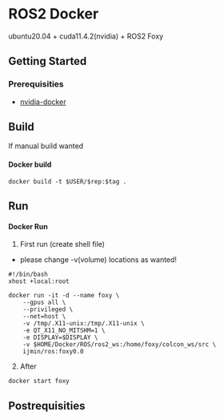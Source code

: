 #  ROS2 Docker
ubuntu20.04 + cuda11.4.2(nvidia) + ROS2 Foxy

## Getting Started

### Prerequisities

* [nvidia-docker](https://github.com/NVIDIA/nvidia-docker)

## Build 

If manual build wanted
#### Docker build 

```shell
docker build -t $USER/$rep:$tag .
```

## Run

#### Docker Run

1. First run (create shell file)
 - please change -v(volume) locations as wanted!
 
```shell
#!/bin/bash
xhost +local:root

docker run -it -d --name foxy \
    --gpus all \
    --privileged \
    --net=host \
    -v /tmp/.X11-unix:/tmp/.X11-unix \
    -e QT_X11_NO_MITSHM=1 \
    -e DISPLAY=$DISPLAY \
    -v $HOME/Docker/ROS/ros2_ws:/home/foxy/colcon_ws/src \
    ijmin/ros:foxy0.0
```
2. After 
```shell
docker start foxy 
```

## Postrequisities

